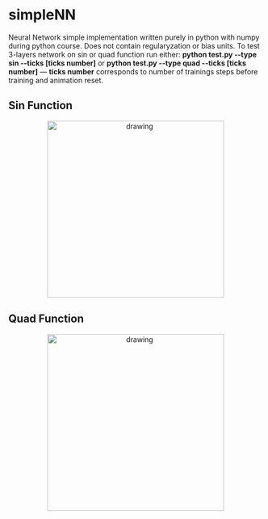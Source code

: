 # simpleNN
Neural Network simple implementation written purely in python with numpy during python course. Does not contain regularyzation or bias units. To test 3-layers network on sin or quad function run either: **python test.py --type sin --ticks [ticks number]** or **python test.py --type quad --ticks [ticks number]** — **ticks number** corresponds to number of trainings steps before training and animation reset. 

## Sin Function
<p align="center">
  <img src="https://github.com/regin123/simpleNN/blob/master/images/sin.png" alt="drawing" height=350px>
</p>

## Quad Function
<p align="center">
  <img src="https://github.com/regin123/simpleNN/blob/master/images/quad.png" alt="drawing" height=350px>
</p>
